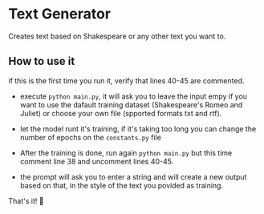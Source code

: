 # Text Generator
Creates text based on Shakespeare or any other text you want to.

## How to use it

if this is the first time you run it, verify that lines 40-45 are commented.

- execute ```python main.py```, it will ask you to leave the input empy if you want to use the dafault training dataset (Shakespeare's Romeo and Juliet) 
or choose your own file (spported formats txt and rtf).

- let the model runt it's training, if it's taking too long you can change the number of epochs on the `constants.py` file

- After the training is done, run again ```python main.py``` but this time comment line 38 and uncomment lines 40-45.

- the prompt will ask you to enter a string and will create a new output based on that, in the style of the text you povided as training.

That's it! 🎉
